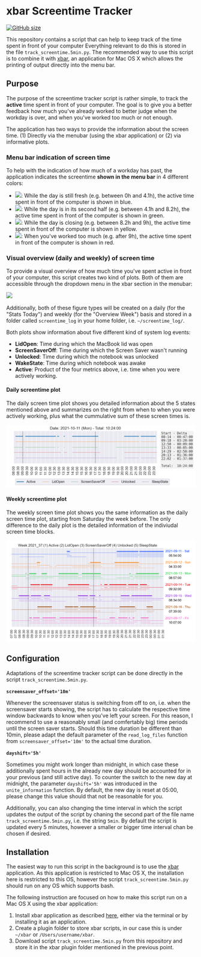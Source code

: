 # xbar Screentime Tracker

[![GitHub size](https://github-size-badge.herokuapp.com/miykael/bitbar_screentime_tracker.svg)](https://github.com/miykael/bitbar_screentime_tracker/archive/master.zip)

This repository contains a script that can help to keep track of the time spent in front of your computer Everything relevant to do this is stored in the file `track_screentime.5min.py`. The recommended way to use this script is to combine it with [xbar](https://github.com/matryer/xbar), an application for Mac OS X which allows the printing of output directly into the menu bar.


## Purpose

The purpose of the screentime tracker script is rather simple, to track the **active** time spent in front of your computer. The goal is to give you a better feedback how much you've already worked to better judge when the workday is over, and when you've worked too much or not enough.

The application has two ways to provide the information about the screen time. (1) Directly via the menubar (using the xbar application) or (2) via informative plots.

### Menu bar indication of screen time

To help with the indication of how much of a workday has past, the application indicates the screentime **shown in the menu bar** in 4 different colors:

- <img src="static/time_01_morning.png" height=20px>: While the day is still fresh (e.g. between 0h and 4.1h), the active time spent in front of the computer is shown in blue.
- <img src="static/time_02_afternoon.png" height=20px>: While the day is in its second half (e.g. between 4.1h and 8.2h), the active time spent in front of the computer is shown in green.
- <img src="static/time_03_finishing.png" height=20px>: While the day is closing (e.g. between 8.2h and 9h), the active time spent in front of the computer is shown in yellow.
- <img src="static/time_04_stop.png" height=20px>: When you've worked too much (e.g. after 9h), the active time spent in front of the computer is shown in red.

### Visual overview (daily and weekly) of screen time

To provide a visual overview of how much time you've spent active in front of your computer, this script creates two kind of plots. Both of them are accessible through the dropdown menu in the xbar section in the menubar:

<img src="static/dropdown.png" width=120px>

Additionally, both of these figure types will be created on a daily (for the "Stats Today") and weekly (for the "Overview Week") basis and stored in a folder called `screentime_log` in your home folder, i.e. `~/screentime_log/`.

Both plots show information about five different kind of system log events:

- **LidOpen**: Time during which the MacBook lid was open
- **ScreenSaverOff**: Time during which the Screen Saver wasn't running
- **Unlocked**: Time during which the notebook was unlocked
- **WakeState**: Time during which notebook was awake
- **Active**: Product of the four metrics above, i.e. time when you were actively working.


#### Daily screentime plot

The daily screen time plot shows you detailed information about the 5 states mentioned above and summarizes on the right from when to when you were actively working, plus what the cummulative sum of these screen times is.

<img src="static/plot_day.png">

#### Weekly screentime plot

The weekly screen time plot shows you the same information as the daily screen time plot, starting from Saturday the week before. The only difference to the daily plot is the detailed information of the indiviudal screen time blocks.

<img src="static/plot_week.png">


## Configuration

Adaptations of the screentime tracker script can be done directly in the script `track_screentime.5min.py`.

**`screensaver_offset='10m'`**

Whenever the screensaver status is switching from off to on, i.e. when the screensaver starts showing, the script has to calculate the respective time window backwards to know when you've left your screen. For this reason, I recommend to use a reasonably small (and comfertably big) time periods until the screen saver starts. Should this time duration be different than 10min, please adapt the default parameter of the `read_log_files` function from `screensaver_offset='10m'` to the actual time duration.

**`dayshift='5h'`**

Sometimes you might work longer than midnight, in which case these additionally spent hours in the already new day should be accounted for in your previous (and still active day). To counter the switch to the new day at midnight, the parameter `dayshift='5h'` was introduced in the `unite_information` function. By default, the new day is reset at 05:00, please change this value should that not be reasonable for you.

Additionally, you can also changing the time interval in which the script updates the output of the script by chaning the second part of the file name `track_screentime.5min.py`, i.e. the string `5min`. By default the script is updated every 5 minutes, however a smaller or bigger time interval chan be chosen if desired.


## Installation

The easiest way to run this script in the background is to use the [xbar](https://github.com/matryer/xbar) application. As this application is restricted to Mac OS X, the installation here is restricted to this OS, however the script `track_screentime.5min.py` should run on any OS which supports bash.

The following instruction are focused on how to make this script run on a Mac OS X using the xbar application:

1. Install xbar application as described [here](https://github.com/matryer/xbar#installing-xbar), either via the terminal or by installing it as an application.
2. Create a plugin folder to store xbar scripts, in our case this is under `~/xbar` or `/Users/username/xbar`.
3. Download script `track_screentime.5min.py` from this repository and store it in the xbar plugin folder mentioned in the previous point.

